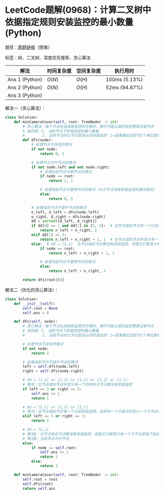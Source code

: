 # LeetCode题解(0968)：计算二叉树中依据指定规则安装监控的最小数量(Python)

题目：[原题链接](https://leetcode-cn.com/problems/binary-tree-cameras/)（困难）

标签：树、二叉树、深度优先搜索、贪心算法

| 解法           | 时间复杂度 | 空间复杂度 | 执行用时      |
| -------------- | ---------- | ---------- | ------------- |
| Ans 1 (Python) | $O(N)$     | $O(H)$     | 100ms (5.13%) |
| Ans 2 (Python) | $O(N)$     | $O(H)$     | 52ms (94.87%) |
| Ans 3 (Python) |            |            |               |

解法一（贪心算法）：

```python
class Solution:
    def minCameraCover(self, root: TreeNode) -> int:
        # 贪心算法：每个节点在选择装监控的方案时，都尽可能让装的监控更靠近根节点
        # 返回值：1. 当前节点下安装监控的最小数量
        #        2. 当前节点的父节点是否必须安装监控：1=距离最近监控为1个单位距离；2=距离当前最近监控为2个单位距离；3=距离当前最近监控为3个单位距离
        def dfs(node):
            # 处理节点不存在的情况
            if not node:
                return 0, 2

            # 处理节点为叶节点的情况
            if not node.left and not node.right:
                # 处理当前节点为根节点的情况
                if node == root:
                    return 1, 1

                # 处理当前节点不是根节点的情况（与子节点没有安装监控的情况相当）
                else:
                    return 0, 3

            # 处理当前节点不是叶节点的情况
            n_left, d_left = dfs(node.left)
            n_right, d_right = dfs(node.right)
            dd = sorted([d_left, d_right])
            if dd[0] == 1 and dd[1] in {1, 2}:  # 左节点或右节点有一个已经安装监控，且另外一个子结点的至少一个子节点也已经安装监控
                return n_left + n_right, 2
            elif dd[1] == 3:
                return n_left + n_right + 1, 1  # 左节点或右节点中至少有一个的所有子节点都没有安装监控
            else:  # dd = [2,2]  左节点和右节点都没有安装监控，但是它们都至少有一个子节点安装了监控
                if node == root:
                    return n_left + n_right + 1, 1

                # 处理当前节点不是根节点的情况
                else:
                    return n_left + n_right, 3

        return dfs(root)[0]
```

解法二（优化的贪心算法）：

```python
class Solution:
    def __init__(self):
        self.root = None
        self.ans = 0

    def dfs(self, node):
        # 贪心算法：每个节点在选择装监控的方案时，都尽可能让装的监控更靠近根节点
        # 返回值：1. 当前节点下安装监控的最小数量
        #        2. 当前节点的父节点是否必须安装监控：1=距离最近监控为1个单位距离；2=距离当前最近监控为2个单位距离；3=距离当前最近监控为3个单位距离

        # 处理节点不存在的情况
        if not node:
            return 2

        # 处理当前节点不是叶节点的情况
        left = self.dfs(node.left)
        right = self.dfs(node.right)

        # dd = [1,3] or [2,3] or [3,3] or [3,2] or [3,1]
        # 情况：左节点或右节点中至少有一个的所有子节点都没有安装监控
        if left == 3 or right == 3:
            self.ans += 1
            return 1

        # dd = [1,1] or [1,2] or [2,1]
        # 情况：左节点或右节点有一个已经安装监控，且另外一个子结点的至少一个子节点也已经安装监控
        elif left == 1 or right == 1:
            return 2

        # dd = [2,2]
        # 情况A：左节点和右节点都没有安装监控，但是它们都至少有一个子节点安装了监控
        # 情况B：当前节点为叶节点
        else:
            if node == self.root:
                self.ans += 1
                return 1
            else:
                return 3

    def minCameraCover(self, root: TreeNode) -> int:
        self.root = root
        self.dfs(root)
        return self.ans
```